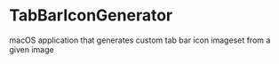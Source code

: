 # TabBarIconGenerator
macOS application that generates custom tab bar icon imageset from a given image
